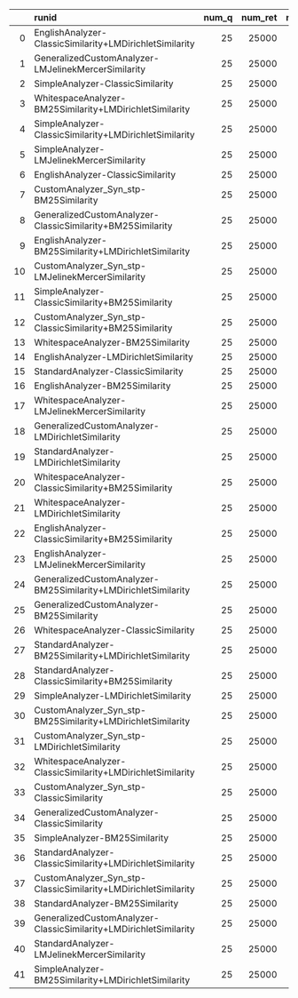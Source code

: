 |    | runid                                                             |   num_q |   num_ret |   num_rel |   num_rel_ret |    map |   gm_map |   Rprec |   bpref |   recip_rank |   iprec_at_recall_0.00 |   iprec_at_recall_0.10 |   iprec_at_recall_0.20 |   iprec_at_recall_0.30 |   iprec_at_recall_0.40 |   iprec_at_recall_0.50 |   iprec_at_recall_0.60 |   iprec_at_recall_0.70 |   iprec_at_recall_0.80 |   iprec_at_recall_0.90 |   iprec_at_recall_1.00 |   P_5 |   P_10 |   P_15 |   P_20 |   P_30 |   P_100 |   P_200 |   P_500 |   P_1000 |
|---:|:------------------------------------------------------------------|--------:|----------:|----------:|--------------:|-------:|---------:|--------:|--------:|-------------:|-----------------------:|-----------------------:|-----------------------:|-----------------------:|-----------------------:|-----------------------:|-----------------------:|-----------------------:|-----------------------:|-----------------------:|-----------------------:|------:|-------:|-------:|-------:|-------:|--------:|--------:|--------:|---------:|
|  0 | EnglishAnalyzer-ClassicSimilarity+LMDirichletSimilarity           |      25 |     25000 |      2132 |          1159 | 0.2243 |   0.0826 |  0.2495 |  0.2209 |       0.6532 |                 0.6946 |                 0.4763 |                 0.321  |                 0.271  |                 0.2278 |                 0.1926 |                 0.1714 |                 0.1389 |                 0.106  |                 0.0752 |                 0.0074 | 0.448 |  0.376 | 0.3413 |  0.318 | 0.2933 |  0.186  |  0.1328 |  0.0785 |   0.0464 |
|  1 | GeneralizedCustomAnalyzer-LMJelinekMercerSimilarity               |      25 |     25000 |      2132 |          1243 | 0.2639 |   0.1364 |  0.2984 |  0.269  |       0.6643 |                 0.7217 |                 0.5072 |                 0.4148 |                 0.353  |                 0.2983 |                 0.2472 |                 0.2054 |                 0.1568 |                 0.1137 |                 0.0882 |                 0.0119 | 0.488 |  0.476 | 0.4347 |  0.4   | 0.3587 |  0.2268 |  0.1584 |  0.0877 |   0.0497 |
|  2 | SimpleAnalyzer-ClassicSimilarity                                  |      25 |     25000 |      2132 |          1003 | 0.1624 |   0.0616 |  0.2172 |  0.1895 |       0.4292 |                 0.5081 |                 0.3208 |                 0.2452 |                 0.2223 |                 0.2012 |                 0.1695 |                 0.1318 |                 0.0892 |                 0.0702 |                 0.0378 |                 0.0021 | 0.328 |  0.308 | 0.2853 |  0.282 | 0.264  |  0.1596 |  0.1088 |  0.0634 |   0.0401 |
|  3 | WhitespaceAnalyzer-BM25Similarity+LMDirichletSimilarity           |      25 |     25000 |      2132 |           748 | 0.1106 |   0.0166 |  0.1424 |  0.1281 |       0.4916 |                 0.5152 |                 0.2889 |                 0.186  |                 0.137  |                 0.1042 |                 0.0757 |                 0.0514 |                 0.0362 |                 0.0245 |                 0.0122 |                 0.0036 | 0.32  |  0.28  | 0.2507 |  0.234 | 0.204  |  0.1104 |  0.076  |  0.0459 |   0.0299 |
|  4 | SimpleAnalyzer-ClassicSimilarity+LMDirichletSimilarity            |      25 |     25000 |      2132 |          1051 | 0.2114 |   0.1    |  0.2537 |  0.2269 |       0.6716 |                 0.6991 |                 0.4781 |                 0.3471 |                 0.264  |                 0.2142 |                 0.1741 |                 0.1452 |                 0.1119 |                 0.0796 |                 0.0517 |                 0.0061 | 0.448 |  0.388 | 0.3627 |  0.33  | 0.2933 |  0.1772 |  0.119  |  0.0705 |   0.042  |
|  5 | SimpleAnalyzer-LMJelinekMercerSimilarity                          |      25 |     25000 |      2132 |          1053 | 0.2223 |   0.0914 |  0.2481 |  0.2242 |       0.6745 |                 0.7245 |                 0.4561 |                 0.3673 |                 0.2856 |                 0.2255 |                 0.1961 |                 0.1543 |                 0.1223 |                 0.0941 |                 0.0663 |                 0.0131 | 0.496 |  0.448 | 0.3893 |  0.346 | 0.2973 |  0.184  |  0.1246 |  0.0702 |   0.0421 |
|  6 | EnglishAnalyzer-ClassicSimilarity                                 |      25 |     25000 |      2132 |          1105 | 0.1845 |   0.0588 |  0.2381 |  0.2029 |       0.4466 |                 0.524  |                 0.3336 |                 0.2749 |                 0.2566 |                 0.2238 |                 0.1991 |                 0.1619 |                 0.1172 |                 0.0738 |                 0.0469 |                 0.0046 | 0.328 |  0.292 | 0.296  |  0.286 | 0.2667 |  0.186  |  0.1272 |  0.0749 |   0.0442 |
|  7 | CustomAnalyzer_Syn_stp-BM25Similarity                             |      25 |     25000 |      2132 |          1308 | 0.291  |   0.1377 |  0.3085 |  0.2818 |       0.7625 |                 0.7856 |                 0.5636 |                 0.4535 |                 0.3786 |                 0.3205 |                 0.2678 |                 0.2263 |                 0.1826 |                 0.1297 |                 0.0901 |                 0.0096 | 0.6   |  0.512 | 0.4613 |  0.414 | 0.3667 |  0.2348 |  0.1584 |  0.0881 |   0.0523 |
|  8 | GeneralizedCustomAnalyzer-ClassicSimilarity+BM25Similarity        |      25 |     25000 |      2132 |          1263 | 0.2579 |   0.1315 |  0.2932 |  0.2628 |       0.6882 |                 0.7313 |                 0.4739 |                 0.4011 |                 0.3223 |                 0.2774 |                 0.2464 |                 0.2054 |                 0.1711 |                 0.1357 |                 0.0916 |                 0.0069 | 0.496 |  0.46  | 0.4133 |  0.39  | 0.3453 |  0.2172 |  0.1554 |  0.0864 |   0.0505 |
|  9 | EnglishAnalyzer-BM25Similarity+LMDirichletSimilarity              |      25 |     25000 |      2132 |          1170 | 0.246  |   0.0918 |  0.2735 |  0.2468 |       0.6655 |                 0.6789 |                 0.5007 |                 0.3776 |                 0.3098 |                 0.2478 |                 0.2262 |                 0.1965 |                 0.1485 |                 0.1056 |                 0.0775 |                 0.0106 | 0.464 |  0.424 | 0.3787 |  0.352 | 0.3107 |  0.1952 |  0.1438 |  0.0793 |   0.0468 |
| 10 | CustomAnalyzer_Syn_stp-LMJelinekMercerSimilarity                  |      25 |     25000 |      2132 |          1294 | 0.277  |   0.1363 |  0.3042 |  0.2747 |       0.6959 |                 0.733  |                 0.518  |                 0.4426 |                 0.3782 |                 0.3033 |                 0.2556 |                 0.2158 |                 0.1673 |                 0.1183 |                 0.076  |                 0.0096 | 0.52  |  0.488 | 0.4427 |  0.406 | 0.3573 |  0.244  |  0.1622 |  0.09   |   0.0518 |
| 11 | SimpleAnalyzer-ClassicSimilarity+BM25Similarity                   |      25 |     25000 |      2132 |          1153 | 0.2395 |   0.1165 |  0.278  |  0.2596 |       0.6922 |                 0.7295 |                 0.4447 |                 0.3829 |                 0.3083 |                 0.2645 |                 0.212  |                 0.1779 |                 0.1466 |                 0.0969 |                 0.0661 |                 0.008  | 0.496 |  0.472 | 0.432  |  0.384 | 0.3253 |  0.1896 |  0.1304 |  0.075  |   0.0461 |
| 12 | CustomAnalyzer_Syn_stp-ClassicSimilarity+BM25Similarity           |      25 |     25000 |      2132 |          1308 | 0.2807 |   0.1496 |  0.3124 |  0.2781 |       0.7582 |                 0.7948 |                 0.55   |                 0.43   |                 0.3645 |                 0.3112 |                 0.2636 |                 0.2121 |                 0.1755 |                 0.1327 |                 0.0904 |                 0.0091 | 0.528 |  0.516 | 0.448  |  0.422 | 0.368  |  0.2352 |  0.1616 |  0.0904 |   0.0523 |
| 13 | WhitespaceAnalyzer-BM25Similarity                                 |      25 |     25000 |      2132 |           777 | 0.1215 |   0.0209 |  0.1631 |  0.1504 |       0.4765 |                 0.5261 |                 0.3127 |                 0.2094 |                 0.1537 |                 0.1095 |                 0.0852 |                 0.0676 |                 0.0461 |                 0.0352 |                 0.02   |                 0.0046 | 0.36  |  0.312 | 0.28   |  0.256 | 0.208  |  0.1212 |  0.0814 |  0.0486 |   0.0311 |
| 14 | EnglishAnalyzer-LMDirichletSimilarity                             |      25 |     25000 |      2132 |          1120 | 0.2111 |   0.0726 |  0.2461 |  0.2155 |       0.6543 |                 0.674  |                 0.4231 |                 0.2893 |                 0.2505 |                 0.2256 |                 0.2017 |                 0.1646 |                 0.131  |                 0.109  |                 0.0665 |                 0.0061 | 0.408 |  0.328 | 0.312  |  0.3   | 0.2747 |  0.1748 |  0.1278 |  0.0754 |   0.0448 |
| 15 | StandardAnalyzer-ClassicSimilarity                                |      25 |     25000 |      2132 |           958 | 0.1692 |   0.0662 |  0.2253 |  0.1986 |       0.5054 |                 0.5588 |                 0.3531 |                 0.273  |                 0.2281 |                 0.1981 |                 0.1683 |                 0.1204 |                 0.0857 |                 0.0595 |                 0.0293 |                 0.001  | 0.376 |  0.344 | 0.3253 |  0.312 | 0.2733 |  0.164  |  0.1096 |  0.063  |   0.0383 |
| 16 | EnglishAnalyzer-BM25Similarity                                    |      25 |     25000 |      2132 |          1288 | 0.2741 |   0.1216 |  0.3044 |  0.2705 |       0.7423 |                 0.7755 |                 0.5221 |                 0.4203 |                 0.3593 |                 0.3015 |                 0.2528 |                 0.2229 |                 0.175  |                 0.1312 |                 0.079  |                 0.0097 | 0.56  |  0.496 | 0.4507 |  0.422 | 0.3573 |  0.232  |  0.157  |  0.0879 |   0.0515 |
| 17 | WhitespaceAnalyzer-LMJelinekMercerSimilarity                      |      25 |     25000 |      2132 |           850 | 0.1246 |   0.0215 |  0.167  |  0.1617 |       0.4195 |                 0.4825 |                 0.3346 |                 0.2303 |                 0.1899 |                 0.1143 |                 0.0809 |                 0.0589 |                 0.0368 |                 0.027  |                 0.0139 |                 0.0053 | 0.296 |  0.296 | 0.2693 |  0.248 | 0.2267 |  0.1216 |  0.0862 |  0.053  |   0.034  |
| 18 | GeneralizedCustomAnalyzer-LMDirichletSimilarity                   |      25 |     25000 |      2132 |          1126 | 0.2135 |   0.0773 |  0.2431 |  0.2124 |       0.6918 |                 0.7114 |                 0.4153 |                 0.301  |                 0.2494 |                 0.2202 |                 0.1945 |                 0.1677 |                 0.1421 |                 0.1146 |                 0.0773 |                 0.0053 | 0.44  |  0.34  | 0.312  |  0.288 | 0.2707 |  0.178  |  0.1308 |  0.076  |   0.045  |
| 19 | StandardAnalyzer-LMDirichletSimilarity                            |      25 |     25000 |      2132 |           962 | 0.1965 |   0.0833 |  0.2412 |  0.2159 |       0.6055 |                 0.6489 |                 0.4549 |                 0.3298 |                 0.2566 |                 0.1918 |                 0.1572 |                 0.13   |                 0.0967 |                 0.0697 |                 0.0532 |                 0.0066 | 0.432 |  0.372 | 0.3333 |  0.322 | 0.288  |  0.1724 |  0.1134 |  0.0629 |   0.0385 |
| 20 | WhitespaceAnalyzer-ClassicSimilarity+BM25Similarity               |      25 |     25000 |      2132 |           811 | 0.1271 |   0.0245 |  0.1713 |  0.1602 |       0.4923 |                 0.5505 |                 0.3362 |                 0.2253 |                 0.1573 |                 0.1149 |                 0.0903 |                 0.0644 |                 0.0489 |                 0.0325 |                 0.0222 |                 0.0047 | 0.384 |  0.34  | 0.304  |  0.274 | 0.2253 |  0.1328 |  0.088  |  0.0515 |   0.0324 |
| 21 | WhitespaceAnalyzer-LMDirichletSimilarity                          |      25 |     25000 |      2132 |           751 | 0.0994 |   0.0174 |  0.1383 |  0.1234 |       0.429  |                 0.4525 |                 0.2908 |                 0.1775 |                 0.136  |                 0.0869 |                 0.0676 |                 0.0386 |                 0.0235 |                 0.0094 |                 0.0063 |                 0.0025 | 0.328 |  0.268 | 0.224  |  0.222 | 0.1933 |  0.1012 |  0.0736 |  0.0456 |   0.03   |
| 22 | EnglishAnalyzer-ClassicSimilarity+BM25Similarity                  |      25 |     25000 |      2132 |          1288 | 0.2681 |   0.1274 |  0.289  |  0.267  |       0.6875 |                 0.7373 |                 0.5096 |                 0.4092 |                 0.3505 |                 0.2965 |                 0.2519 |                 0.2122 |                 0.1736 |                 0.1325 |                 0.096  |                 0.0079 | 0.512 |  0.456 | 0.4213 |  0.394 | 0.3493 |  0.2208 |  0.159  |  0.088  |   0.0515 |
| 23 | EnglishAnalyzer-LMJelinekMercerSimilarity                         |      25 |     25000 |      2132 |          1350 | 0.2816 |   0.1605 |  0.3248 |  0.2889 |       0.66   |                 0.7332 |                 0.5622 |                 0.4469 |                 0.3879 |                 0.3113 |                 0.2635 |                 0.2212 |                 0.1669 |                 0.1153 |                 0.0878 |                 0.0129 | 0.52  |  0.476 | 0.4427 |  0.422 | 0.384  |  0.2472 |  0.1688 |  0.0938 |   0.054  |
| 24 | GeneralizedCustomAnalyzer-BM25Similarity+LMDirichletSimilarity    |      25 |     25000 |      2132 |          1153 | 0.2436 |   0.0928 |  0.2718 |  0.2451 |       0.6522 |                 0.6793 |                 0.5218 |                 0.3719 |                 0.3037 |                 0.2436 |                 0.2147 |                 0.1812 |                 0.1493 |                 0.1066 |                 0.077  |                 0.0102 | 0.488 |  0.404 | 0.368  |  0.344 | 0.3027 |  0.1924 |  0.1396 |  0.0782 |   0.0461 |
| 25 | GeneralizedCustomAnalyzer-BM25Similarity                          |      25 |     25000 |      2132 |          1288 | 0.2678 |   0.1346 |  0.3006 |  0.2679 |       0.6959 |                 0.7409 |                 0.5354 |                 0.4287 |                 0.3301 |                 0.2893 |                 0.2477 |                 0.2104 |                 0.1643 |                 0.1338 |                 0.0737 |                 0.0085 | 0.56  |  0.492 | 0.448  |  0.406 | 0.36   |  0.2248 |  0.1534 |  0.0862 |   0.0515 |
| 26 | WhitespaceAnalyzer-ClassicSimilarity                              |      25 |     25000 |      2132 |           695 | 0.0757 |   0.0137 |  0.1203 |  0.1221 |       0.2593 |                 0.3224 |                 0.1887 |                 0.1196 |                 0.1057 |                 0.0844 |                 0.0625 |                 0.0493 |                 0.0359 |                 0.0283 |                 0.023  |                 0.0009 | 0.208 |  0.208 | 0.1947 |  0.176 | 0.1453 |  0.0916 |  0.0652 |  0.042  |   0.0278 |
| 27 | StandardAnalyzer-BM25Similarity+LMDirichletSimilarity             |      25 |     25000 |      2132 |          1078 | 0.2233 |   0.1109 |  0.2613 |  0.2318 |       0.6622 |                 0.7061 |                 0.4727 |                 0.3713 |                 0.285  |                 0.2443 |                 0.1948 |                 0.1661 |                 0.1179 |                 0.0792 |                 0.0557 |                 0.009  | 0.456 |  0.404 | 0.376  |  0.328 | 0.2987 |  0.1796 |  0.1192 |  0.0694 |   0.0431 |
| 28 | StandardAnalyzer-ClassicSimilarity+BM25Similarity                 |      25 |     25000 |      2132 |          1155 | 0.2377 |   0.1158 |  0.2835 |  0.2579 |       0.6747 |                 0.7116 |                 0.4503 |                 0.3947 |                 0.2971 |                 0.2636 |                 0.2067 |                 0.1754 |                 0.1487 |                 0.0983 |                 0.0653 |                 0.0083 | 0.488 |  0.46  | 0.416  |  0.38  | 0.3227 |  0.1948 |  0.1336 |  0.0762 |   0.0462 |
| 29 | SimpleAnalyzer-LMDirichletSimilarity                              |      25 |     25000 |      2132 |           953 | 0.1926 |   0.0792 |  0.2427 |  0.2151 |       0.6303 |                 0.6583 |                 0.4315 |                 0.3171 |                 0.2446 |                 0.1918 |                 0.1544 |                 0.1311 |                 0.0884 |                 0.066  |                 0.0486 |                 0.0055 | 0.416 |  0.364 | 0.336  |  0.32  | 0.2827 |  0.1716 |  0.1136 |  0.063  |   0.0381 |
| 30 | CustomAnalyzer_Syn_stp-BM25Similarity+LMDirichletSimilarity       |      25 |     25000 |      2132 |          1236 | 0.2586 |   0.1164 |  0.2805 |  0.2541 |       0.7018 |                 0.7262 |                 0.5267 |                 0.385  |                 0.3296 |                 0.2622 |                 0.2311 |                 0.1994 |                 0.1623 |                 0.1192 |                 0.0794 |                 0.014  | 0.48  |  0.424 | 0.3947 |  0.37  | 0.3173 |  0.1992 |  0.1428 |  0.0832 |   0.0494 |
| 31 | CustomAnalyzer_Syn_stp-LMDirichletSimilarity                      |      25 |     25000 |      2132 |          1142 | 0.2038 |   0.0805 |  0.2294 |  0.211  |       0.5785 |                 0.6022 |                 0.4032 |                 0.2968 |                 0.2541 |                 0.2131 |                 0.1971 |                 0.1654 |                 0.1291 |                 0.1083 |                 0.0651 |                 0.0078 | 0.384 |  0.328 | 0.296  |  0.286 | 0.2613 |  0.1676 |  0.1252 |  0.0762 |   0.0457 |
| 32 | WhitespaceAnalyzer-ClassicSimilarity+LMDirichletSimilarity        |      25 |     25000 |      2132 |           760 | 0.1091 |   0.0178 |  0.1432 |  0.128  |       0.4905 |                 0.5081 |                 0.3048 |                 0.1952 |                 0.1378 |                 0.0986 |                 0.0738 |                 0.0545 |                 0.033  |                 0.0177 |                 0.0118 |                 0.0047 | 0.328 |  0.288 | 0.24   |  0.224 | 0.1973 |  0.1064 |  0.0742 |  0.0451 |   0.0304 |
| 33 | CustomAnalyzer_Syn_stp-ClassicSimilarity                          |      25 |     25000 |      2132 |          1117 | 0.1894 |   0.0591 |  0.2407 |  0.2048 |       0.4798 |                 0.5361 |                 0.3407 |                 0.2855 |                 0.2623 |                 0.2293 |                 0.2036 |                 0.1639 |                 0.1183 |                 0.0789 |                 0.0436 |                 0.0017 | 0.336 |  0.288 | 0.296  |  0.3   | 0.2813 |  0.1928 |  0.13   |  0.0745 |   0.0447 |
| 34 | GeneralizedCustomAnalyzer-ClassicSimilarity                       |      25 |     25000 |      2132 |          1075 | 0.1866 |   0.0527 |  0.2365 |  0.202  |       0.4863 |                 0.5469 |                 0.3547 |                 0.2793 |                 0.2572 |                 0.2226 |                 0.1964 |                 0.1587 |                 0.1184 |                 0.0747 |                 0.0442 |                 0.0051 | 0.344 |  0.288 | 0.296  |  0.296 | 0.2693 |  0.1796 |  0.1236 |  0.0727 |   0.043  |
| 35 | SimpleAnalyzer-BM25Similarity                                     |      25 |     25000 |      2132 |          1136 | 0.2308 |   0.0918 |  0.2613 |  0.2446 |       0.6287 |                 0.672  |                 0.4534 |                 0.3709 |                 0.3047 |                 0.2401 |                 0.2048 |                 0.175  |                 0.1329 |                 0.1006 |                 0.0622 |                 0.0064 | 0.464 |  0.428 | 0.3813 |  0.346 | 0.3013 |  0.1888 |  0.129  |  0.0739 |   0.0454 |
| 36 | StandardAnalyzer-ClassicSimilarity+LMDirichletSimilarity          |      25 |     25000 |      2132 |          1056 | 0.2012 |   0.105  |  0.2445 |  0.2174 |       0.6769 |                 0.7044 |                 0.4562 |                 0.3178 |                 0.2516 |                 0.1981 |                 0.1698 |                 0.1338 |                 0.1034 |                 0.0715 |                 0.0527 |                 0.006  | 0.416 |  0.368 | 0.3413 |  0.318 | 0.292  |  0.1788 |  0.1178 |  0.0687 |   0.0422 |
| 37 | CustomAnalyzer_Syn_stp-ClassicSimilarity+LMDirichletSimilarity    |      25 |     25000 |      2132 |          1204 | 0.2379 |   0.103  |  0.2612 |  0.2324 |       0.646  |                 0.689  |                 0.4663 |                 0.3379 |                 0.2921 |                 0.2456 |                 0.2115 |                 0.191  |                 0.1586 |                 0.1207 |                 0.0786 |                 0.0131 | 0.456 |  0.388 | 0.3573 |  0.328 | 0.3013 |  0.1864 |  0.1352 |  0.0809 |   0.0482 |
| 38 | StandardAnalyzer-BM25Similarity                                   |      25 |     25000 |      2132 |          1158 | 0.2338 |   0.0937 |  0.2676 |  0.2457 |       0.649  |                 0.6928 |                 0.4553 |                 0.3877 |                 0.291  |                 0.2554 |                 0.2089 |                 0.1768 |                 0.1495 |                 0.0992 |                 0.0639 |                 0.0076 | 0.44  |  0.428 | 0.3813 |  0.34  | 0.2973 |  0.19   |  0.1322 |  0.0757 |   0.0463 |
| 39 | GeneralizedCustomAnalyzer-ClassicSimilarity+LMDirichletSimilarity |      25 |     25000 |      2132 |          1146 | 0.2161 |   0.0782 |  0.2393 |  0.2134 |       0.6499 |                 0.6721 |                 0.4343 |                 0.3161 |                 0.2631 |                 0.2168 |                 0.1853 |                 0.1652 |                 0.1316 |                 0.1067 |                 0.075  |                 0.0067 | 0.44  |  0.364 | 0.3333 |  0.31  | 0.288  |  0.1812 |  0.1304 |  0.0773 |   0.0458 |
| 40 | StandardAnalyzer-LMJelinekMercerSimilarity                        |      25 |     25000 |      2132 |          1082 | 0.2261 |   0.1067 |  0.2608 |  0.232  |       0.6678 |                 0.7284 |                 0.4659 |                 0.3712 |                 0.2947 |                 0.2396 |                 0.197  |                 0.1562 |                 0.1224 |                 0.0978 |                 0.0668 |                 0.0125 | 0.496 |  0.436 | 0.392  |  0.352 | 0.316  |  0.1948 |  0.1294 |  0.0729 |   0.0433 |
| 41 | SimpleAnalyzer-BM25Similarity+LMDirichletSimilarity               |      25 |     25000 |      2132 |          1082 | 0.2169 |   0.1059 |  0.2519 |  0.2257 |       0.692  |                 0.7217 |                 0.4591 |                 0.3542 |                 0.2724 |                 0.2369 |                 0.1899 |                 0.1559 |                 0.1114 |                 0.0696 |                 0.0503 |                 0.0085 | 0.456 |  0.396 | 0.3573 |  0.328 | 0.296  |  0.1768 |  0.1184 |  0.0689 |   0.0433 |